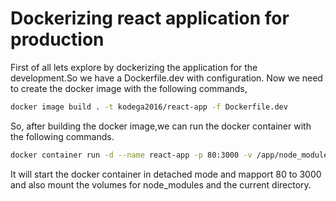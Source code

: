 # Dockerizing react application for production

First of all lets explore by dockerizing the application for the development.So we have a Dockerfile.dev with configuration.
Now we need to create the docker image with the following commands,

```bash
docker image build . -t kodega2016/react-app -f Dockerfile.dev
```

So, after building the docker image,we can run the docker container with the following commands.

```bash
docker container run -d --name react-app -p 80:3000 -v /app/node_modules -v $(pwd):/app kodega2016/react-app
```

It will start the docker container in detached mode and mapport 80 to 3000 and also mount the volumes for node_modules and the current directory.
